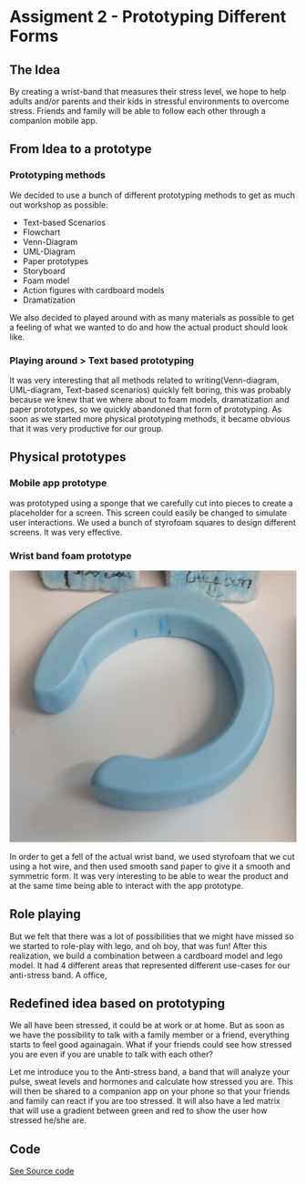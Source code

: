Assigment 2 - Prototyping Different Forms
=========================

## The Idea

By creating a wrist-band that measures their stress level, we hope to help adults and/or parents and their kids in stressful environments to overcome stress. Friends and family will be able to follow each other through a companion mobile app.

## From Idea to a prototype

### Prototyping methods

We decided to use a bunch of different prototyping methods to get as much out workshop as possible:

* Text-based Scenarios
* Flowchart
* Venn-Diagram
* UML-Diagram
* Paper prototypes
* Storyboard
* Foam model
* Action figures with cardboard models
* Dramatization


We also decided to played around with as many materials as possible to get a feeling of what we wanted to do and how the actual product should look like. 

### Playing around > Text based prototyping


It was very interesting that all methods related to writing(Venn-diagram, UML-diagram, Text-based scenarios) quickly felt boring, this was probably because we knew that we where about to foam models, dramatization and paper prototypes, so we quickly abandoned that form of prototyping. As soon as we started more physical  prototyping methods, it became obvious that it was very productive for our group. 

## Physical prototypes

### Mobile app prototype

was prototyped using a sponge that we carefully cut into pieces to create a placeholder for a screen. This screen could easily be changed to simulate user interactions. We used a bunch of styrofoam squares
to design different screens. It was very effective. 

### Wrist band foam prototype

![](/prototyping-different-forms/images/the_band.jpg)

In order to get a fell of the actual wrist band, we used styrofoam that we cut using a hot wire,
and then used smooth sand paper to give it a smooth and symmetric form. It was very interesting
to be able to wear the product and at the same time being able to interact with the app prototype.

## Role playing

But we felt that there was a lot of possibilities that we might have missed so we started
to role-play with lego, and oh boy, that was fun! After this realization, we build a combination 
between a cardboard model and lego model. It had 4 different areas that represented
different use-cases for our anti-stress band. A office, 

## Redefined idea based on prototyping

We all have been stressed, it could be at work or at home. But as soon as we have the possibility 
to talk with a family member or a friend, everything starts to feel good againagain. What if your friends could see how stressed you are even if you are unable to talk with each other?

Let me introduce you to the Anti-stress band, a band that will analyze your pulse, sweat levels and
hormones and calculate how stressed you are. This will then be shared to a companion app on 
your phone so that your friends and family can react if you are too stressed. It will also have
a led matrix that will use a gradient between green and red to show the user how stressed he/she are.

## Code

[See Source code](/lego-robots/code/)

